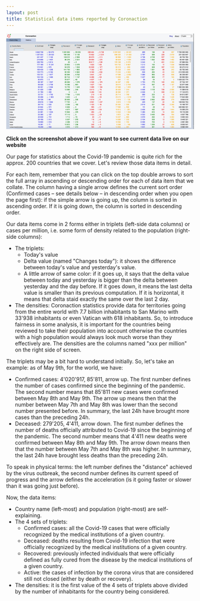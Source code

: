 ```yaml
---
layout: post
title: Statistical data items reported by Coronaction
---
```


[<img src="/images/coronaction-statistics.jpg">](https://www.coronaction.net/)

**Click on the screenshot above if you want to see current data live on our website**

Our page for statistics about the Covid-19 pandemic is quite rich for the approx. 200 countries that we cover. Let&#39;s review those data items in detail.

For each item, remember that you can click on the top double arrows to sort the full array in ascending or descending order for each of data item that we collate. The column having a single arrow defines the current sort order (Confirmed cases – see details below – in descending order when you open the page first): if the simple arrow is going up, the column is sorted in ascending order. If it is going down, the column is sorted in descending order.

Our data items come in 2 forms either in triplets (left-side data columns) or cases per million, i.e. some form of density related to the population (right-side columns):

- The triplets:
  - Today&#39;s value
  - Delta value (named &quot;Changes today&quot;): it shows the difference between today&#39;s value and yesterday&#39;s value.
  - A little arrow of same color: if it goes up, it says that the delta value between today and yesterday is bigger than the delta between yesterday and the day before. If it goes down, it means the last delta value is smaller than its previous computation. If it is horizontal, it means that delta staid exactly the same over the last 2 day.
- The densities: Coronaction statistics provide data for territories going from the entire world with 7.7 billion inhabitants to San Marino with 33&#39;938 inhabitants or even Vatican with 618 inhabitants. So, to introduce fairness in some analysis, it is important for the countries being reviewed to take their population into account otherwise the countries with a high population would always look much worse than they effectively are. The densities are the columns named &quot;xxx per million&quot; on the right side of screen.

The triplets may be a bit hard to understand initially. So, let&#39;s take an example: as of May 9th, for the world, we have:

- Confirmed cases: 4&#39;020&#39;917, 85&#39;811, arrow up. The first number defines the number of cases confirmed since the beginning of the pandemic. The second number means that 85&#39;811 new cases were confirmed between May 8th and May 9th. The arrow up means then that the number between May 7th and May 8th was lower than the second number presented before. In summary, the last 24h have brought more cases than the preceding 24h.
- Deceased: 279&#39;205, 4&#39;411, arrow down. The first number defines the number of deaths officially attributed to Covid-19 since the beginning of the pandemic. The second number means that 4&#39;411 new deaths were confirmed between May 8th and May 9th. The arrow down means then that the number between May 7th and May 8th was higher. In summary, the last 24h have brought less deaths than the preceding 24h.

To speak in physical terms: the left number defines the &quot;distance&quot; achieved by the virus outbreak, the second number defines its current speed of progress and the arrow defines the acceleration (is it going faster or slower than it was going just before).

Now, the data items:

- Country name (left-most) and population (right-most) are self-explaining.
- The 4 sets of triplets:
  - Confirmed cases: all the Covid-19 cases that were officially recognized by the medical institutions of a given country.
  - Deceased: deaths resulting from Covid-19 infection that were officially recognized by the medical institutions of a given country.
  - Recovered: previously infected individuals that were officially defined as fully cured from the disease by the medical institutions of a given country.
  - Active: the cases of infection by the corona virus that are considered still not closed (either by death or recovery).
- The densities: it is the first value of the 4 sets of triplets above divided by the number of inhabitants for the country being considered.